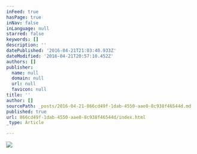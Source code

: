 ```yaml
---
inFeed: true
hasPage: true
inNav: false
inLanguage: null
starred: false
keywords: []
description: ''
datePublished: '2016-04-21T21:03:40.933Z'
dateModified: '2016-04-21T20:57:10.452Z'
authors: []
publisher:
  name: null
  domain: null
  url: null
  favicon: null
title: ''
author: []
sourcePath: _posts/2016-04-21-866cd49f-1dab-4550-aae0-8c938f46544d.md
published: true
url: 866cd49f-1dab-4550-aae0-8c938f46544d/index.html
_type: Article

---
```

![](https://the-grid-user-content.s3-us-west-2.amazonaws.com/2260e6d4-1a69-4605-8b24-c88908847c2a.jpg)